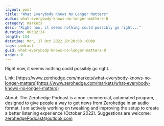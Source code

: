 ```yaml
---
layout: post
title: "What Everybody Knows No Longer Matters"
audio: what-everybody-knows-no-longer-matters-0
category: markets
desc: "Right now, it seems nothing could possibly go right..."
duration: 00:02:34
length: 154
datetime: Mon, 17 Oct 2022 20:20:00 +0000
tags: podcast
guid: what-everybody-knows-no-longer-matters-0
order: 0
---
```

Right now, it seems nothing could possibly go right...

Link: [https://www.zerohedge.com/markets/what-everybody-knows-no-longer-matters](https://www.zerohedge.com/markets/what-everybody-knows-no-longer-matters)

About: The Zerohedge Podcast is a non-commercial, automated program, designed to give people a way to get news from Zerohedge in an audio format.  I am actively working on tweaking and improving the setup to create a better listening experience (October 2022).  Suggestions are welcome: [zerohedgePodcast@outlook.com](mailto:zerohedgePodcast@outlook.com)